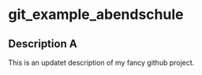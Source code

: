 # git_example_abendschule

## Description A
This is an updatet description of my fancy github project.
